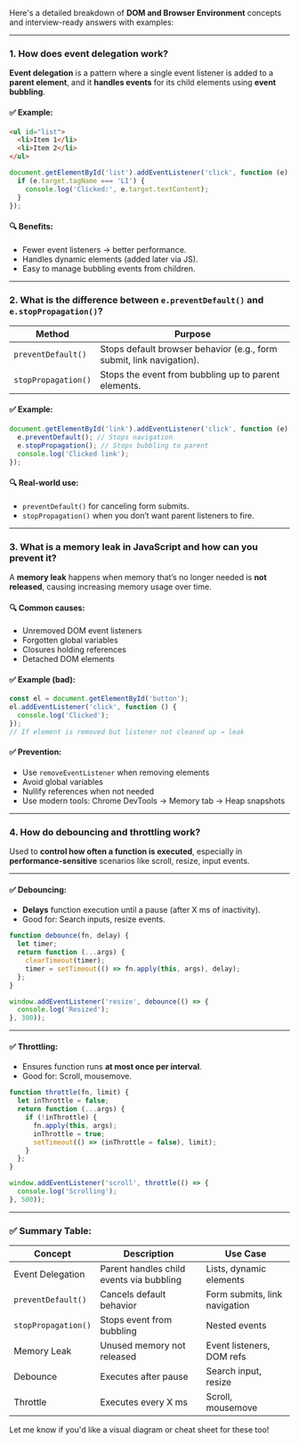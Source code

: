 Here's a detailed breakdown of **DOM and Browser Environment** concepts and interview-ready answers with examples:

---

### **1. How does event delegation work?**

**Event delegation** is a pattern where a single event listener is added to a **parent element**, and it **handles events** for its child elements using **event bubbling**.

#### ✅ Example:

```html
<ul id="list">
  <li>Item 1</li>
  <li>Item 2</li>
</ul>
```

```javascript
document.getElementById('list').addEventListener('click', function (e) {
  if (e.target.tagName === 'LI') {
    console.log('Clicked:', e.target.textContent);
  }
});
```

#### 🔍 Benefits:

* Fewer event listeners → better performance.
* Handles dynamic elements (added later via JS).
* Easy to manage bubbling events from children.

---

### **2. What is the difference between `e.preventDefault()` and `e.stopPropagation()`?**

| Method              | Purpose                                                              |
| ------------------- | -------------------------------------------------------------------- |
| `preventDefault()`  | Stops default browser behavior (e.g., form submit, link navigation). |
| `stopPropagation()` | Stops the event from bubbling up to parent elements.                 |

#### ✅ Example:

```javascript
document.getElementById('link').addEventListener('click', function (e) {
  e.preventDefault(); // Stops navigation
  e.stopPropagation(); // Stops bubbling to parent
  console.log('Clicked link');
});
```

#### 🔍 Real-world use:

* `preventDefault()` for canceling form submits.
* `stopPropagation()` when you don’t want parent listeners to fire.

---

### **3. What is a memory leak in JavaScript and how can you prevent it?**

A **memory leak** happens when memory that’s no longer needed is **not released**, causing increasing memory usage over time.

#### 🔍 Common causes:

* Unremoved DOM event listeners
* Forgotten global variables
* Closures holding references
* Detached DOM elements

#### ✅ Example (bad):

```javascript
const el = document.getElementById('button');
el.addEventListener('click', function () {
  console.log('Clicked');
});
// If element is removed but listener not cleaned up → leak
```

#### ✅ Prevention:

* Use `removeEventListener` when removing elements
* Avoid global variables
* Nullify references when not needed
* Use modern tools: Chrome DevTools → Memory tab → Heap snapshots

---

### **4. How do debouncing and throttling work?**

Used to **control how often a function is executed**, especially in **performance-sensitive** scenarios like scroll, resize, input events.

---

#### ✅ Debouncing:

* **Delays** function execution until a pause (after X ms of inactivity).
* Good for: Search inputs, resize events.

```javascript
function debounce(fn, delay) {
  let timer;
  return function (...args) {
    clearTimeout(timer);
    timer = setTimeout(() => fn.apply(this, args), delay);
  };
}

window.addEventListener('resize', debounce(() => {
  console.log('Resized');
}, 300));
```

---

#### ✅ Throttling:

* Ensures function runs **at most once per interval**.
* Good for: Scroll, mousemove.

```javascript
function throttle(fn, limit) {
  let inThrottle = false;
  return function (...args) {
    if (!inThrottle) {
      fn.apply(this, args);
      inThrottle = true;
      setTimeout(() => (inThrottle = false), limit);
    }
  };
}

window.addEventListener('scroll', throttle(() => {
  console.log('Scrolling');
}, 500));
```

---

### ✅ Summary Table:

| Concept             | Description                              | Use Case                      |
| ------------------- | ---------------------------------------- | ----------------------------- |
| Event Delegation    | Parent handles child events via bubbling | Lists, dynamic elements       |
| `preventDefault()`  | Cancels default behavior                 | Form submits, link navigation |
| `stopPropagation()` | Stops event from bubbling                | Nested events                 |
| Memory Leak         | Unused memory not released               | Event listeners, DOM refs     |
| Debounce            | Executes after pause                     | Search input, resize          |
| Throttle            | Executes every X ms                      | Scroll, mousemove             |

Let me know if you'd like a visual diagram or cheat sheet for these too!
